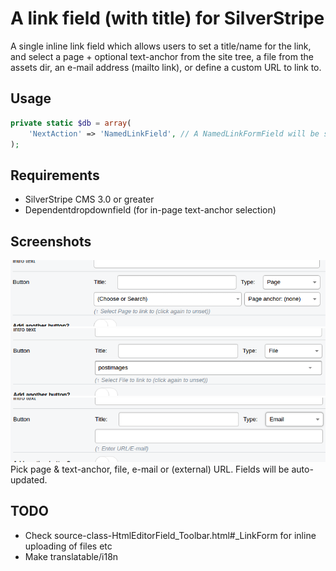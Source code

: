 # A link field (with title) for SilverStripe

A single inline link field which allows users to set a title/name for the link, 
and select a page + optional text-anchor from the site tree, a file from 
the assets dir, an e-mail address (mailto link), or
define a custom URL to link to.

## Usage
```php
private static $db = array(
    'NextAction' => 'NamedLinkField', // A NamedLinkFormField will be scaffolded
);
```

## Requirements
* SilverStripe CMS 3.0 or greater
* Dependentdropdownfield (for in-page text-anchor selection)

## Screenshots

![](docs/screen-page.png)
![](docs/screen-file.png)
![](docs/screen-email.png)
Pick page & text-anchor, file, e-mail or (external) URL. Fields will be auto-updated.

## TODO
* Check source-class-HtmlEditorField_Toolbar.html#_LinkForm for inline uploading of files etc
* Make translatable/i18n